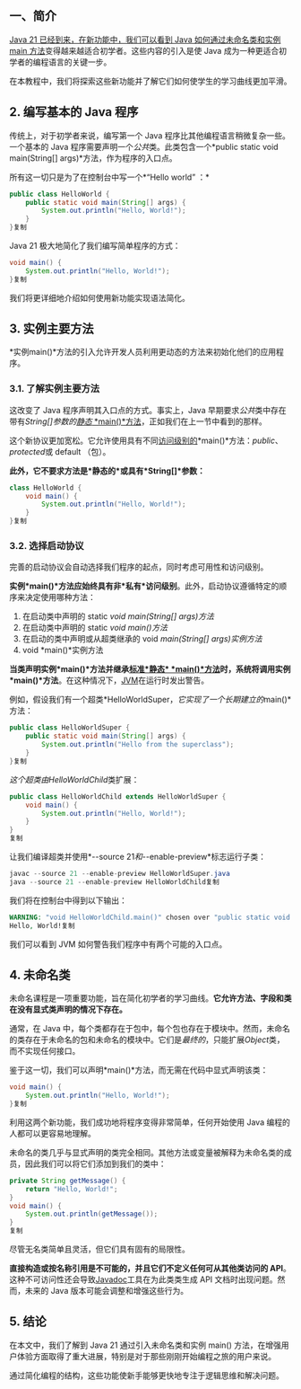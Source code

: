 ## **一、简介**

[Java 21 已经到来，在新功能中，我们可以看到 Java 如何通过未命名类和实例 main 方法](https://openjdk.org/jeps/445)变得越来越适合初学者。这些内容的引入是使 Java 成为一种更适合初学者的编程语言的关键一步。

在本教程中，我们将探索这些新功能并了解它们如何使学生的学习曲线更加平滑。

## **2. 编写基本的 Java 程序**

传统上，对于初学者来说，编写第一个 Java 程序比其他编程语言稍微复杂一些。一个基本的 Java 程序需要声明一个*公共*类。此类包含一个*public static void main(String[] args)*方法，作为程序的入口点。

所有这一切只是为了在控制台中写一个*“Hello world” ：*

```java
public class HelloWorld {
    public static void main(String[] args) {
        System.out.println("Hello, World!");
    }
}复制
```

Java 21 极大地简化了我们编写简单程序的方式：

```java
void main() {
    System.out.println("Hello, World!");
}复制
```

我们将更详细地介绍如何使用新功能实现语法简化。

## **3. 实例主要方法**

*实例main()*方法的引入允许开发人员利用更动态的方法来初始化他们的应用程序。

### 3.1. 了解实例主要方法

这改变了 Java 程序声明其入口点的方式。事实上，Java 早期要求*公共*类中存在带有*String[]参数的*[*静态* *main()*方法](https://www.baeldung.com/java-main-method)，正如我们在上一节中看到的那样。

这个新协议更加宽松。它允许使用具有不同[访问级别的](https://www.baeldung.com/java-access-modifiers)*main()*方法：*public*、*protected*或 default （包）。

**此外，它不要求方法是\*静态的\*或具有\*String[]\*参数：**

```java
class HelloWorld {
    void main() {
        System.out.println("Hello, World!");
    }
}复制
```

### 3.2. 选择启动协议

完善的启动协议会自动选择我们程序的起点，同时考虑可用性和访问级别。

**实例\*main()\*方法应始终具有非\*私有\*访问级别**。此外，启动协议遵循特定的顺序来决定使用哪种方法：

1. 在启动类中声明的 static *void main(String[] args)方法*
2. 在启动类中声明的 static *void main()方法*
3. 在启动的类中声明或从超类继承的 void *main(String[] args)实例方法*
4.  void *main()*实例方法

**当类声明实例\*main()\*方法并继承[标准\*静态\* \*main()\*方法](https://www.baeldung.com/java-hello-world)时，系统将调用实例\*main()\*方法**。在这种情况下，[JVM](https://www.baeldung.com/jvm-vs-jre-vs-jdk#jvm)在运行时发出警告。

例如，假设我们有一个超类*HelloWorldSuper，*它实现了一个长期建立的*main()*方法：

```java
public class HelloWorldSuper {
    public static void main(String[] args) {
        System.out.println("Hello from the superclass");
    }
}复制
```

*这个超类由HelloWorldChild*类扩展：

```java
public class HelloWorldChild extends HelloWorldSuper {
    void main() {
        System.out.println("Hello, World!");
    }
}
复制
```

让我们编译超类并使用*--source 21*和*--enable-preview*标志运行子类：

```java
javac --source 21 --enable-preview HelloWorldSuper.java
java --source 21 --enable-preview HelloWorldChild复制
```

我们将在控制台中得到以下输出：

```vhdl
WARNING: "void HelloWorldChild.main()" chosen over "public static void HelloWorldSuper.main(java.lang.String[])"
Hello, World!复制
```

我们可以看到 JVM 如何警告我们程序中有两个可能的入口点。

## **4. 未命名类**

未命名课程是一项重要功能，旨在简化初学者的学习曲线。**它允许方法、字段和类在没有显式类声明的情况下存在。**

通常，在 Java 中，每个类都存在于包中，每个包也存在于模块中。然而，未命名的类存在于未命名的包和未命名的模块中。它们是*最终的*，只能扩展*Object*类，而不实现任何接口。

鉴于这一切，我们可以声明*main()*方法，而无需在代码中显式声明该类：

```java
void main() { 
    System.out.println("Hello, World!");
}复制
```

利用这两个新功能，我们成功地将程序变得非常简单，任何开始使用 Java 编程的人都可以更容易地理解。

未命名的类几乎与显式声明的类完全相同。其他方法或变量被解释为未命名类的成员，因此我们可以将它们添加到我们的类中：

```java
private String getMessage() {
    return "Hello, World!";
}
void main() {
    System.out.println(getMessage());
}
复制
```

尽管无名类简单且灵活，但它们具有固有的局限性。

**直接构造或按名称引用是不可能的，并且它们不定义任何可从其他类访问的 API**。这种不可访问性还会导致[Javadoc](https://www.baeldung.com/javadoc)工具在为此类类生成 API 文档时出现问题。然而，未来的 Java 版本可能会调整和增强这些行为。

## **5. 结论**

在本文中，我们了解到 Java 21 通过引入未命名类和实例 main() 方法，在增强用户体验方面取得了重大进展，特别是对于那些刚刚开始编程之旅的用户来说。

通过简化编程的结构，这些功能使新手能够更快地专注于逻辑思维和解决问题。
